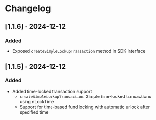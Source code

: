 # Changelog

## [1.1.6] - 2024-12-12

### Added
- Exposed `createSimpleLockupTransaction` method in SDK interface

## [1.1.5] - 2024-12-12

### Added
- Added time-locked transaction support
  - `createSimpleLockupTransaction`: Simple time-locked transactions using nLockTime
  - Support for time-based fund locking with automatic unlock after specified time
